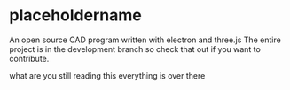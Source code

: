 # placeholdername
An open source CAD program written with electron and three.js
The entire project is in the development branch so check that out if you want to contribute.






what are you still reading this everything is over there
